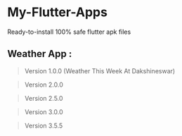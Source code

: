 # My-Flutter-Apps
Ready-to-install 100% safe flutter apk files

## Weather App :
> Version 1.0.0 (Weather This Week At Dakshineswar)

> Version 2.0.0

> Version 2.5.0

> Version 3.0.0

> Version 3.5.5